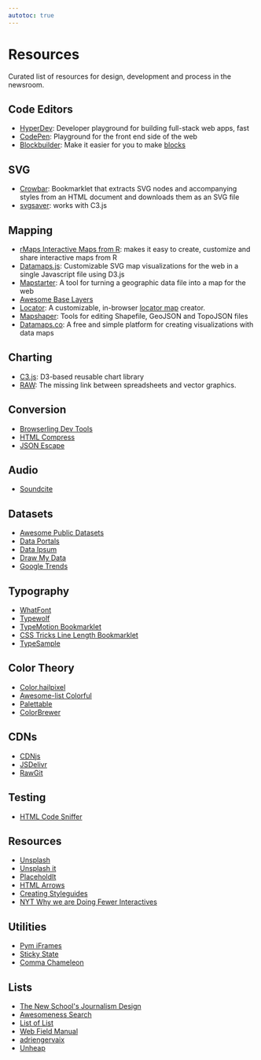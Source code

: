 ```yaml
---
autotoc: true
---
```

# Resources

Curated list of resources for design, development and process in the newsroom.

## Code Editors

- [HyperDev](https://hyperdev.com/): Developer playground for building full-stack web apps, fast
- [CodePen](http://codepen.io/): Playground for the front end side of the web
- [Blockbuilder](http://blockbuilder.org/): Make it easier for you to make [blocks](http://bl.ocks.org/)

## SVG

- [Crowbar](http://nytimes.github.io/svg-crowbar/): Bookmarklet that extracts SVG nodes and accompanying styles from an HTML document and downloads them as an SVG file
- [svgsaver](http://hypercubed.github.io/svgsaver-crowbar/): works with C3.js

## Mapping

- [rMaps Interactive Maps from R](http://rmaps.github.io/): makes it easy to create, customize and share interactive maps from R
- [Datamaps.js](http://datamaps.github.io/): Customizable SVG map visualizations for the web in a single Javascript file using D3.js
- [Mapstarter](http://mapstarter.com/): A tool for turning a geographic data file into a map for the web
- [Awesome Base Layers](http://felix.rohrba.ch/en/2016/awesome-basemap-layer-for-your-qgis-project/#google)
- [Locator](https://github.com/datanews/locator): A customizable, in-browser [locator map](https://en.wikipedia.org/wiki/Locator_map) creator.
- [Mapshaper](http://mapshaper.org/): Tools for editing Shapefile, GeoJSON and TopoJSON files
- [Datamaps.co](https://datamaps.co/): A free and simple platform for creating visualizations with data maps

## Charting

- [C3.js](http://c3js.org/): D3-based reusable chart library
- [RAW](http://raw.densitydesign.org/): The missing link between spreadsheets and vector graphics.

## Conversion

- [Browserling Dev Tools](https://www.browserling.com/tools)
- [HTML Compress](http://www.textfixer.com/html/compress-html-compression.php)
- [JSON Escape](http://bernhardhaeussner.de/odd/json-escape/)

## Audio

- [Soundcite](https://soundcite.knightlab.com/)

## Datasets

- [Awesome Public Datasets](https://github.com/caesar0301/awesome-public-datasets)
- [Data Portals](http://dataportals.org/)
- [Data Ipsum](http://datumipsum.com/)
- [Draw My Data](http://www.robertgrantstats.co.uk/drawmydata.html)
- [Google Trends](http://googletrends.github.io/data/)

## Typography

- [WhatFont](https://chrome.google.com/webstore/detail/whatfont/jabopobgcpjmedljpbcaablpmlmfcogm?hl=en)
- [Typewolf](https://www.typewolf.com/)
- [TypeMotion Bookmarklet](http://yannick-lohse.fr/TypeMotion/)
- [CSS Tricks Line Length Bookmarklet](https://css-tricks.com/bookmarklet-colorize-text-45-75-characters-line-length-testing/)
- [TypeSample](http://www.typesample.com/)


## Color Theory

- [Color.hailpixel](http://color.hailpixel.com/)
- [Awesome-list Colorful](https://github.com/Siddharth11/Colorful)
- [Palettable](http://www.palettable.io/)
- [ColorBrewer](http://colorbrewer2.org/)

## CDNs
- [CDNjs](https://cdnjs.com/)
- [JSDelivr](https://www.jsdelivr.com/)
- [RawGit](https://rawgit.com/)

## Testing

- [HTML Code Sniffer](http://squizlabs.github.io/HTML_CodeSniffer/)

## Resources

- [Unsplash](https://unsplash.com/)
- [Unsplash it](https://unsplash.it/)
- [PlaceholdIt](http://placehold.it/)
- [HTML Arrows](http://htmlarrows.com/)
- [Creating Styleguides](https://medium.mybridge.co/all-about-creating-design-style-guides-cba6f6ca509d#.ditzgbrbr)
- [NYT Why we are Doing Fewer Interactives](https://github.com/archietse/malofiej-2016/blob/master/tse-malofiej-2016-slides.pdf)

## Utilities

- [Pym iFrames](http://blog.apps.npr.org/pym.js/)
- [Sticky State](https://github.com/soenkekluth/sticky-state)
- [Comma Chameleon](http://comma-chameleon.io/)

## Lists

- [The New School's Journalism Design](https://trello.com/b/L7M9gril/journalism-design-resources)
- [Awesomeness Search](https://getawesomeness.herokuapp.com/)
- [List of List](https://github.com/jnv/lists)
- [Web Field Manual](http://webfieldmanual.com/)
- [adriengervaix](http://list.adriengervaix.com/)
- [Unheap](http://www.unheap.com/)

